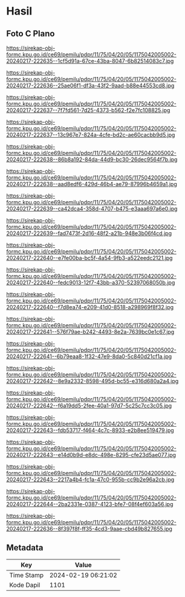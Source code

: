 # Hasil

## Foto C Plano

https://sirekap-obj-formc.kpu.go.id/ce69/pemilu/pdpr/11/75/04/20/05/1175042005002-20240217-222635--1cf5d91a-67ce-43ba-8047-6b82514083c7.jpg

https://sirekap-obj-formc.kpu.go.id/ce69/pemilu/pdpr/11/75/04/20/05/1175042005002-20240217-222636--25ae06f1-df3a-43f2-9aad-b88e44553cd8.jpg

https://sirekap-obj-formc.kpu.go.id/ce69/pemilu/pdpr/11/75/04/20/05/1175042005002-20240217-222637--7f7fd561-7d25-4373-b562-f2e7fc108825.jpg

https://sirekap-obj-formc.kpu.go.id/ce69/pemilu/pdpr/11/75/04/20/05/1175042005002-20240217-222637--13c967e7-824a-4cfe-bd2c-ae60cacbb9d5.jpg

https://sirekap-obj-formc.kpu.go.id/ce69/pemilu/pdpr/11/75/04/20/05/1175042005002-20240217-222638--86b8a192-84da-44d9-bc30-26dec9564f7b.jpg

https://sirekap-obj-formc.kpu.go.id/ce69/pemilu/pdpr/11/75/04/20/05/1175042005002-20240217-222638--aad8edf6-429d-46b4-ae79-87996b4659a1.jpg

https://sirekap-obj-formc.kpu.go.id/ce69/pemilu/pdpr/11/75/04/20/05/1175042005002-20240217-222639--ca42dca4-358d-4707-b475-e3aaa697a6e0.jpg

https://sirekap-obj-formc.kpu.go.id/ce69/pemilu/pdpr/11/75/04/20/05/1175042005002-20240217-222639--fad7473f-2d16-48f2-a21b-948e3b06f4cd.jpg

https://sirekap-obj-formc.kpu.go.id/ce69/pemilu/pdpr/11/75/04/20/05/1175042005002-20240217-222640--e7fe00ba-bc5f-4a54-9fb3-a522eedc2121.jpg

https://sirekap-obj-formc.kpu.go.id/ce69/pemilu/pdpr/11/75/04/20/05/1175042005002-20240217-222640--fedc9013-12f7-43bb-a370-52397068050b.jpg

https://sirekap-obj-formc.kpu.go.id/ce69/pemilu/pdpr/11/75/04/20/05/1175042005002-20240217-222640--f7d8ea74-e209-41d0-8518-a298969f8f32.jpg

https://sirekap-obj-formc.kpu.go.id/ce69/pemilu/pdpr/11/75/04/20/05/1175042005002-20240217-222641--576f79ae-b242-4493-8e2a-7639bc0e1c67.jpg

https://sirekap-obj-formc.kpu.go.id/ce69/pemilu/pdpr/11/75/04/20/05/1175042005002-20240217-222641--6b79eaa8-1f32-47e9-8da0-5c840d21cf1a.jpg

https://sirekap-obj-formc.kpu.go.id/ce69/pemilu/pdpr/11/75/04/20/05/1175042005002-20240217-222642--8e9a2332-8598-495d-bc55-e316d680a2a4.jpg

https://sirekap-obj-formc.kpu.go.id/ce69/pemilu/pdpr/11/75/04/20/05/1175042005002-20240217-222642--f6a19dd5-2fee-40a1-97d7-5c25c7cc3c05.jpg

https://sirekap-obj-formc.kpu.go.id/ce69/pemilu/pdpr/11/75/04/20/05/1175042005002-20240217-222643--fdb53717-f464-4c7c-8933-e2b8ee519479.jpg

https://sirekap-obj-formc.kpu.go.id/ce69/pemilu/pdpr/11/75/04/20/05/1175042005002-20240217-222643--e14d0b9d-e8dc-498e-8295-cfe23d5ae077.jpg

https://sirekap-obj-formc.kpu.go.id/ce69/pemilu/pdpr/11/75/04/20/05/1175042005002-20240217-222643--2217a4b4-fc1a-47c0-955b-cc9b2e96a2cb.jpg

https://sirekap-obj-formc.kpu.go.id/ce69/pemilu/pdpr/11/75/04/20/05/1175042005002-20240217-222644--2ba2331e-0387-4123-bfe7-08f4ef603a56.jpg

https://sirekap-obj-formc.kpu.go.id/ce69/pemilu/pdpr/11/75/04/20/05/1175042005002-20240217-222636--8f397f8f-ff35-4cd3-9aae-cbd49b827655.jpg


## Metadata

| Key        | Value               |
| ---------- | ------------------- |
| Time Stamp | 2024-02-19 06:21:02 |
| Kode Dapil | 1101                |



